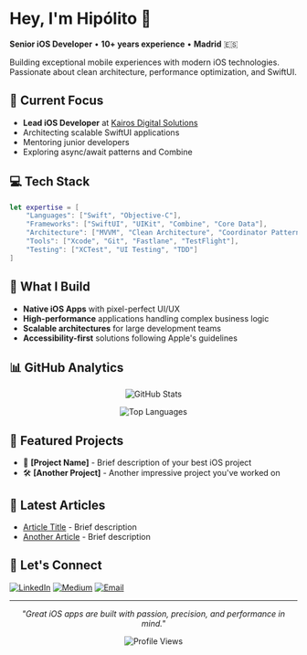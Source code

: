 # Hey, I'm Hipólito 👋

**Senior iOS Developer** • **10+ years experience** • **Madrid** 🇪🇸

Building exceptional mobile experiences with modern iOS technologies. Passionate about clean architecture, performance optimization, and SwiftUI.

## 🚀 Current Focus
- **Lead iOS Developer** at [Kairos Digital Solutions](https://kairosds.com)
- Architecting scalable SwiftUI applications
- Mentoring junior developers
- Exploring async/await patterns and Combine

## 💻 Tech Stack
```swift
let expertise = [
    "Languages": ["Swift", "Objective-C"],
    "Frameworks": ["SwiftUI", "UIKit", "Combine", "Core Data"],
    "Architecture": ["MVVM", "Clean Architecture", "Coordinator Pattern"],
    "Tools": ["Xcode", "Git", "Fastlane", "TestFlight"],
    "Testing": ["XCTest", "UI Testing", "TDD"]
]
```

## 📱 What I Build
- **Native iOS Apps** with pixel-perfect UI/UX
- **High-performance** applications handling complex business logic
- **Scalable architectures** for large development teams
- **Accessibility-first** solutions following Apple's guidelines

## 📊 GitHub Analytics

<div align="center">
  
![GitHub Stats](https://github-readme-stats.vercel.app/api?username=litoarias&show_icons=true&theme=dark&hide_border=true&include_all_commits=true&count_private=true)

![Top Languages](https://github-readme-stats.vercel.app/api/top-langs/?username=litoarias&layout=compact&theme=dark&hide_border=true)

</div>

## 🌟 Featured Projects
<!-- Add your best repositories here -->
- 📱 **[Project Name]** - Brief description of your best iOS project
- 🛠️ **[Another Project]** - Another impressive project you've worked on

## 📝 Latest Articles
<!-- Add your medium articles or blog posts -->
- [Article Title](https://medium.com/@litoarias) - Brief description
- [Another Article](https://medium.com/@litoarias) - Brief description

## 🤝 Let's Connect
[![LinkedIn](https://img.shields.io/badge/LinkedIn-0077B5?style=for-the-badge&logo=linkedin&logoColor=white)](https://www.linkedin.com/in/hipolitoarias/)
[![Medium](https://img.shields.io/badge/Medium-12100E?style=for-the-badge&logo=medium&logoColor=white)](https://medium.com/@litoarias)
[![Email](https://img.shields.io/badge/Email-D14836?style=for-the-badge&logo=gmail&logoColor=white)](mailto:your-email@example.com)

---

<div align="center">
  
*"Great iOS apps are built with passion, precision, and performance in mind."*

![Profile Views](https://komarev.com/ghpvc/?username=litoarias&color=brightgreen&style=flat-square)

</div>
